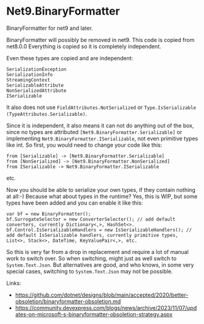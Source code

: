 # Net9.BinaryFormatter
BinaryFormatter for net9 and later.

BinaryFormatter will possibly be removed in net9. This code is copied from net8.0.0
Everything is copied so it is completely independent.

Even these types are copied and are independent:
```
SerializationException
SerializationInfo
StreamingContext
SerializableAttribute
NonSerializedAttribute
ISerializable
```
It also does not use `FieldAttributes.NotSerialized` or `Type.IsSerializable (TypeAttributes.Serializable)`.

Since it is independent, it also means it can not do anything out of the box, since no types are attributed `[Net9.BinaryFormatter.Serializable]` or implementing `Net9.BinaryFormatter.ISerializable`, not even primitive types like int.
So first, you would need to change your code like this:
````
from [Serializable] -> [Net9.BinaryFormatter.Serializable]
from [NonSerialized] -> [Net9.BinaryFormatter.NonSerialized]
from ISerializable -> Net9.BinaryFormatter.ISerializable
````
etc.

Now you should be able to serialize your own types, if they contain nothing at all:-) Because what about types in the runtime? Yes, this is WIP, but some types have been added and you can enable it like this:
```
var bf = new BinaryFormatter();
bf.SurrogateSelector = new ConverterSelector(); // add default converters, currently Dictionary<,>, HashSet<>.
bf.Control.IsSerializableHandlers = new IsSerializableHandlers(); // add default IsSerializable handlers, currently primitive types, List<>, Stack<>, DateTime, KeyValuePair<,>, etc.
```
So this is very far from a drop in replacement and require a lot of manual work to switch over. So when switching, might just as well switch to `System.Text.Json`. But alternatives are good, and who knows, in some very special cases, switching to `System.Text.Json` may not be possible.

Links:
* https://github.com/dotnet/designs/blob/main/accepted/2020/better-obsoletion/binaryformatter-obsoletion.md
* https://community.devexpress.com/blogs/news/archive/2023/11/07/updates-on-microsoft-s-binaryformatter-obsoletion-strategy.aspx
